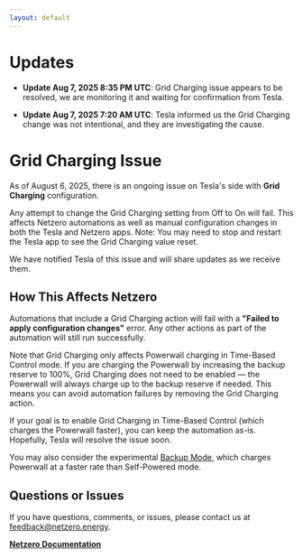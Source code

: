 ```yaml
---
layout: default
---
```


# Updates

- **Update Aug 7, 2025 8:35 PM UTC**: Grid Charging issue appears to be resolved, we are monitoring it and waiting for confirmation from Tesla.

- **Update Aug 7, 2025 7:20 AM UTC**: Tesla informed us the Grid Charging change was not intentional, and they are investigating the cause.

# Grid Charging Issue

As of August 6, 2025, there is an ongoing issue on Tesla's side with **Grid Charging** configuration.

Any attempt to change the Grid Charging setting from Off to On will fail. This affects Netzero automations
as well as manual configuration changes in both the Tesla and Netzero apps.
Note: You may need to stop and restart the Tesla app to see the Grid Charging value reset.

We have notified Tesla of this issue and will share updates as we receive them.



## How This Affects Netzero

Automations that include a Grid Charging action will fail with a
**"Failed to apply configuration changes"** error. Any other actions as part of the automation
will still run successfully.

Note that Grid Charging only affects Powerwall charging in Time-Based Control mode. If you are charging
the Powerwall by increasing the backup reserve to 100%, Grid Charging does not need to be enabled —
the Powerwall will always charge up to the backup reserve if needed. This means you can avoid automation
failures by removing the Grid Charging action.

If your goal is to enable Grid Charging in Time-Based Control (which charges the Powerwall faster),
you can keep the automation as-is. Hopefully, Tesla will resolve the issue soon.

You may also consider the experimental [Backup Mode](https://www.netzero.energy/docs/backup_mode),
which charges Powerwall at a faster rate than Self-Powered mode.

## Questions or Issues

If you have questions, comments, or issues, please contact us at [feedback@netzero.energy](mailto:feedback@netzero.energy).

**[Netzero Documentation](https://docs.netzero.energy)**
